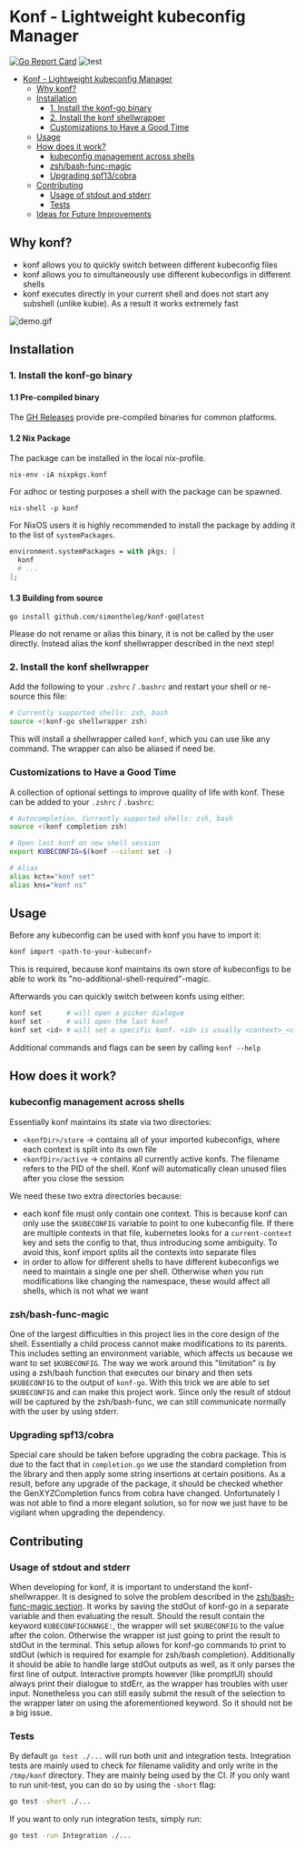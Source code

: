 # Konf - Lightweight kubeconfig Manager

[![Go Report Card](https://goreportcard.com/badge/github.com/simontheleg/konf-go)](https://goreportcard.com/report/github.com/simontheleg/konf-go)
![test](https://github.com/simontheleg/konf-go/actions/workflows/test.yaml/badge.svg)

- [Konf - Lightweight kubeconfig Manager](#konf---lightweight-kubeconfig-manager)
  - [Why konf?](#why-konf)
  - [Installation](#installation)
    - [1. Install the konf-go binary](#1-install-the-konf-go-binary)
    - [2. Install the konf shellwrapper](#2-install-the-konf-shellwrapper)
    - [Customizations to Have a Good Time](#customizations-to-have-a-good-time)
  - [Usage](#usage)
  - [How does it work?](#how-does-it-work)
    - [kubeconfig management across shells](#kubeconfig-management-across-shells)
    - [zsh/bash-func-magic](#zshbash-func-magic)
    - [Upgrading spf13/cobra](#upgrading-spf13cobra)
  - [Contributing](#contributing)
    - [Usage of stdout and stderr](#usage-of-stdout-and-stderr)
    - [Tests](#tests)
  - [Ideas for Future Improvements](#ideas-for-future-improvements)

## Why konf?

- konf allows you to quickly switch between different kubeconfig files
- konf allows you to simultaneously use different kubeconfigs in different shells
- konf executes directly in your current shell and does not start any subshell (unlike kubie). As a result it works extremely fast

![demo.gif](doc/demo.gif)

## Installation

### 1. Install the konf-go binary

#### 1.1 Pre-compiled binary

The [GH Releases](https://github.com/SimonTheLeg/konf-go/releases) provide pre-compiled binaries for common platforms.

#### 1.2 Nix Package

The package can be installed in the local nix-profile.

```shell
nix-env -iA nixpkgs.konf
```

For adhoc or testing purposes a shell with the package can be spawned.

```shell
nix-shell -p konf
```

For NixOS users it is highly recommended to install the package by adding it to the list of `systemPackages`.

```nix
environment.systemPackages = with pkgs; [
  konf
  # ...
];
```

#### 1.3 Building from source

```shell
go install github.com/simontheleg/konf-go@latest
```

Please do not rename or alias this binary, it is not be called by the user directly. Instead alias the konf shellwrapper described in the next step!

### 2. Install the konf shellwrapper

Add the following to your `.zshrc` / `.bashrc` and restart your shell or re-source this file:

```sh
# Currently supported shells: zsh, bash
source <(konf-go shellwrapper zsh)
```

This will install a shellwrapper called `konf`, which you can use like any command. The wrapper can also be aliased if need be.

### Customizations to Have a Good Time

A collection of optional settings to improve quality of life with konf. These can be added to your `.zshrc` / `.bashrc`:

```sh
# Autocompletion. Currently supported shells: zsh, bash
source <(konf completion zsh)

# Open last konf on new shell session
export KUBECONFIG=$(konf --silent set -)

# Alias
alias kctx="konf set"
alias kns="konf ns"
```

## Usage

Before any kubeconfig can be used with konf you have to import it:

```sh
konf import <path-to-your-kubeconf>
```

This is required, because konf maintains its own store of kubeconfigs to be able to work its "no-additional-shell-required"-magic.

Afterwards you can quickly switch between konfs using either:

```sh
konf set      # will open a picker dialogue
konf set -    # will open the last konf
konf set <id> # will set a specific konf. <id> is usually <context>_<cluster>
```

Additional commands and flags can be seen by calling `konf --help`

## How does it work?

### kubeconfig management across shells

Essentially konf maintains its state via two directories:

- `<konfDir>/store` -> contains all of your imported kubeconfigs, where each context is split into its own file
- `<konfDir>/active` -> contains all currently active konfs. The filename refers to the PID of the shell. Konf will automatically clean unused files after you close the session

We need these two extra directories because:

- each konf file must only contain one context. This is because konf can only use the `$KUBECONFIG` variable to point to one kubeconfig file. If there are multiple contexts in that file, kubernetes looks for a `current-context` key and sets the config to that, thus introducing some ambiguity. To avoid this, konf import splits all the contexts into separate files
- in order to allow for different shells to have different kubeconfigs we need to maintain a single one per shell. Otherwise when you run modifications like changing the namespace, these would affect all shells, which is not what we want

### zsh/bash-func-magic

One of the largest difficulties in this project lies in the core design of the shell.
Essentially a child process cannot make modifications to its parents.
This includes setting an environment variable, which affects us because we want to set `$KUBECONFIG`.
The way we work around this "limitation" is by using a zsh/bash function that executes our binary and then sets `$KUBECONFIG` to the output of `konf-go`.
With this trick we are able to set `$KUBECONFIG` and can make this project work. Since only the result of stdout will be captured by the zsh/bash-func, we can still communicate normally with the user by using stderr.

### Upgrading spf13/cobra

Special care should be taken before upgrading the cobra package.
This is due to the fact that in `completion.go` we use the standard completion from the library and then apply some string insertions at certain positions.
As a result, before any upgrade of the package, it should be checked whether the GenXYZCompletion funcs from cobra have changed.
Unfortunately I was not able to find a more elegant solution, so for now we just have to be vigilant when upgrading the dependency.

## Contributing

### Usage of stdout and stderr

When developing for konf, it is important to understand the konf-shellwrapper. It is designed to solve the problem described in the [zsh/bash-func-magic section](###zsh/bash-func-magic).
It works by saving the stdOut of konf-go in a separate variable and then evaluating the result. Should the result contain the keyword `KUBECONFIGCHANGE:`, the wrapper will set `$KUBECONFIG` to the value after the colon.
Otherwise the wrapper ist just going to print the result to stdOut in the terminal. This setup allows for konf-go commands to print to stdOut (which is required for example for zsh/bash completion). Additionally it should be able to handle large stdOut outputs as well, as it only parses the first line of output.
Interactive prompts however (like promptUI) should always print their dialogue to stdErr, as the wrapper has troubles with user input. Nonetheless you can still easily submit the result of the selection to the wrapper later on using the aforementioned keyword. So it should not be a big issue.

### Tests

By default `go test ./...` will run both unit and integration tests. Integration tests are mainly used to check for filename validity and only write in the `/tmp/konf` directory. They are mainly being used by the CI. If you only want to run unit-test, you can do so by using the `-short` flag:

```sh
go test -short ./...
```

If you want to only run integration tests, simply run:

```sh
go test -run Integration ./...
```
